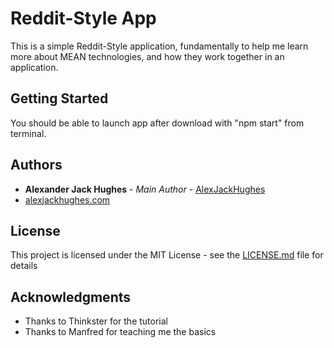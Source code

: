 # Reddit-Style App

This is a simple Reddit-Style application, fundamentally to help me learn
more about MEAN technologies, and how they work together in an application.

## Getting Started

You should be able to launch app after download with "npm start" from terminal.

## Authors

* **Alexander Jack Hughes** - *Main Author* - [AlexJackHughes](https://github.com/alexjackhughes)
* [alexjackhughes.com](https://alexjackhughes.com)

## License

This project is licensed under the MIT License - see the [LICENSE.md](LICENSE.md) file for details

## Acknowledgments

* Thanks to Thinkster for the tutorial
* Thanks to Manfred for teaching me the basics
